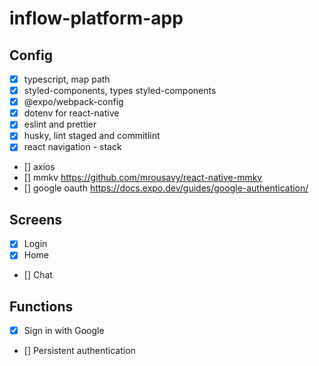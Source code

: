 # inflow-platform-app

## Config

- [x] typescript, map path
- [x] styled-components, types styled-components
- [x] @expo/webpack-config
- [x] dotenv for react-native
- [x] eslint and prettier
- [x] husky, lint staged and commitlint
- [x] react navigation - stack
- [] axios
- [] mmkv https://github.com/mrousavy/react-native-mmkv
- [] google oauth https://docs.expo.dev/guides/google-authentication/

## Screens

- [x] Login
- [x] Home
- [] Chat

## Functions

- [x] Sign in with Google
- [] Persistent authentication
